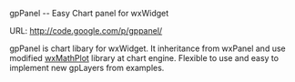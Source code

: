 gpPanel -- Easy Chart panel for wxWidget

URL: http://code.google.com/p/gppanel/

gpPanel is chart libary for wxWidget. It inheritance from wxPanel and
use modified [wxMathPlot](http://wxmathplot.sourceforge.net/) library
at chart engine. Flexible to use and easy to implement new gpLayers
from examples.
